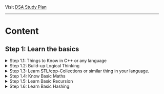 Visit [DSA Study Plan](https://yukidaruma905.github.io/DSA_Study_Plan/)

---

# Content

## Step 1: Learn the basics
<details>
<summary>Step 1.1: Things to Know in C++ or any language</summary>

- [x] User Input/Output.
- [x] Data Types.
- [x] If Else statements.
- [x] Switch Statement.
- [ ] What are arrays?
- [ ] For loops.
- [ ] While loops.
- [ ] Functions (Pass by Reference and Value).
- [ ] What are strings?
- [ ] Time Complexity (Learn Basics, and then analyze in next Step.

</details>
<details>
<summary>Step 1.2: Build-up Logical Thinking</summary>

|Check                   |No.   |Pattern            |
|:----------------------:|:----:|:-----------------:|
|<ul><li>- [ ] </li></u1>|  1   |![](Images/P1.png) |
|<ul><li>- [ ] </li></u1>|  2   |![](Images/P2.png) |
|<ul><li>- [ ] </li></u1>|  3   |![](Images/P3.png) |
|<ul><li>- [ ] </li></u1>|  4   |![](Images/P4.png) |
|<ul><li>- [ ] </li></u1>|  5   |![](Images/P5.png) |
|<ul><li>- [ ] </li></u1>|  6   |![](Images/P6.png) |
|<ul><li>- [ ] </li></u1>|  7   |![](Images/P7.png) |
|<ul><li>- [ ] </li></u1>|  8   |![](Images/P8.png) |
|<ul><li>- [ ] </li></u1>|  9   |![](Images/P9.png) |
|<ul><li>- [ ] </li></u1>|  10  |![](Images/P10.png)|
|<ul><li>- [ ] </li></u1>|  11  |![](Images/P11.png)|
|<ul><li>- [ ] </li></u1>|  12  |![](Images/P12.png)|
|<ul><li>- [ ] </li></u1>|  13  |![](Images/P13.png)|
|<ul><li>- [ ] </li></u1>|  14  |![](Images/P14.png)|
|<ul><li>- [ ] </li></u1>|  15  |![](Images/P15.png)|
|<ul><li>- [ ] </li></u1>|  16  |![](Images/P16.png)|
|<ul><li>- [ ] </li></u1>|  17  |![](Images/P17.png)|
|<ul><li>- [ ] </li></u1>|  18  |![](Images/P18.png)|
|<ul><li>- [ ] </li></u1>|  19  |![](Images/P19.png)|
|<ul><li>- [ ] </li></u1>|  20  |![](Images/P20.png)|
|<ul><li>- [ ] </li></u1>|  21  |![](Images/P21.png)|
|<ul><li>- [ ] </li></u1>|  22  |![](Images/P22.png)|

</details>
<details>
<summary>Step 1.3: Learn STL/cpp-Collections or similar thing in your language.</summary>

- [ ] Unordered set.
- [ ] Vectors.
- [ ] Set.
- [ ] Unordered multiset.
- [ ] Multiset.
- [ ] Unordered map.
- [ ] Unordered multimap.
- [ ] Queue.
- [ ] Stack.
- [ ] Deque.
- [ ] Priority queue.
- [ ] Multimap.
- [ ] List.
- [ ] Next permutation.
- [ ] builtin_popcount().
- [ ] sort().
- [ ] min_element().
- [ ] max_element().

</details>
<details>
<summary>Step 1.4: Know Basic Maths</summary>

- [ ]  Count Digits
- [ ]  Reverse a Number
- [ ]  Check Palindrome
- [ ]  GCD or HCF
- [ ]  Armstrong Numbers
- [ ]  Print all Divisors
- [ ]  Check for Prime

</details>
<details>
<summary>Step 1.5: Learn Basic Recursion</summary>

- [ ]  Understand recursion by print something N times
- [ ]  Print name N times using recursion
- [ ]  Print 1 to N using recursion
- [ ]  Print N to 1 using recursion
- [ ]  Sum of first N numbers
- [ ]  Factorial of N numbers
- [ ]  Reverse an array
- [ ]  Check if a string is palindrome or not
- [ ]  Fibonacci Number

</details>
<details>
<summary>Step 1.6: Learn Basic Hashing</summary>

- [ ]  Counting frequencies of array elements
- [ ]  Find the highest/lowest frequency element

</details>
